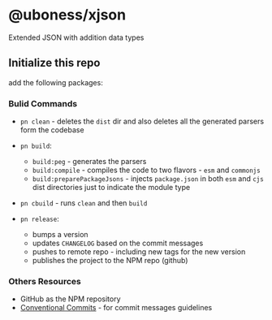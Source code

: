 # @uboness/xjson

Extended JSON with addition data types

## Initialize this repo

add the following packages:

### Bulid Commands

- `pn clean` - deletes the `dist` dir and also deletes all the generated parsers form the codebase


- `pn build`:
  - `build:peg` - generates the parsers 
  - `build:compile` - compiles the code to two flavors - `esm` and `commonjs`
  - `build:preparePackageJsons` - injects `package.json` in both `esm` and `cjs` dist directories just to indicate the module type


- `pn cbuild` - runs `clean` and then `build`

  
- `pn release`:
  - bumps a version
  - updates `CHANGELOG` based on the commit messages
  - pushes to remote repo - including new tags for the new version
  - publishes the project to the NPM repo (github)

### Others Resources
- GitHub as the NPM repository
- [Conventional Commits](https://www.conventionalcommits.org/en/v1.0.0/) - for commit messages guidelines
